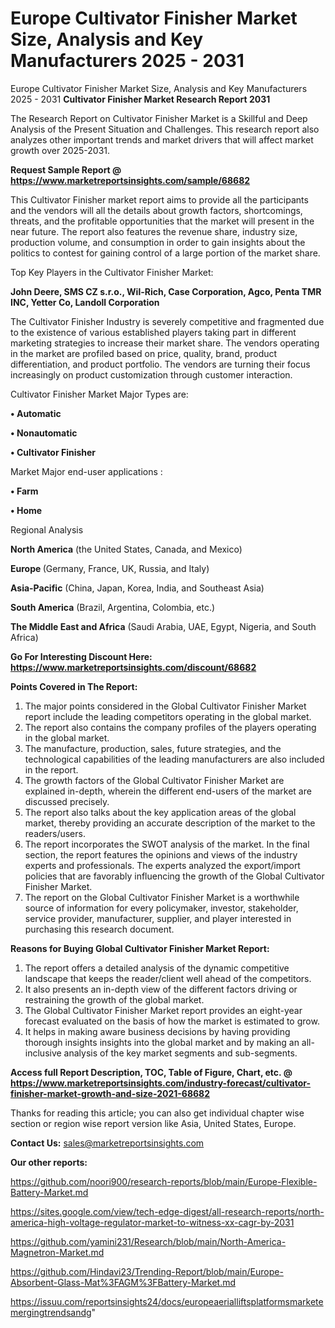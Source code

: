 # Europe Cultivator Finisher Market Size, Analysis and Key Manufacturers 2025 - 2031
 Europe Cultivator Finisher Market Size, Analysis and Key Manufacturers 2025 - 2031
<strong>Cultivator Finisher Market Research Report 2031</strong>

The Research Report on Cultivator Finisher Market is a Skillful and Deep Analysis of the Present Situation and Challenges. This research report also analyzes other important trends and market drivers that will affect market growth over 2025-2031.

<strong>Request Sample Report @ <a href=https://www.marketreportsinsights.com/sample/68682>https://www.marketreportsinsights.com/sample/68682</a></strong>

This Cultivator Finisher market report aims to provide all the participants and the vendors will all the details about growth factors, shortcomings, threats, and the profitable opportunities that the market will present in the near future. The report also features the revenue share, industry size, production volume, and consumption in order to gain insights about the politics to contest for gaining control of a large portion of the market share.

Top Key Players in the Cultivator Finisher Market:

<strong>John Deere, SMS CZ s.r.o., Wil-Rich, Case Corporation, Agco, Penta TMR INC, Yetter Co, Landoll Corporation</strong>

The Cultivator Finisher Industry is severely competitive and fragmented due to the existence of various established players taking part in different marketing strategies to increase their market share. The vendors operating in the market are profiled based on price, quality, brand, product differentiation, and product portfolio. The vendors are turning their focus increasingly on product customization through customer interaction.

Cultivator Finisher Market Major Types are:

<strong>• Automatic

• Nonautomatic

• Cultivator Finisher</strong>

Market Major end-user applications :

<strong>• Farm

• Home</strong>

Regional Analysis

</u><strong><b>North America</b></strong> (the United States, Canada, and Mexico)

<strong><b>Europe </b></strong>(Germany, France, UK, Russia, and Italy)

<strong><b>Asia-Pacific</b></strong> (China, Japan, Korea, India, and Southeast Asia)

<strong><b>South America</b></strong> (Brazil, Argentina, Colombia, etc.)

<strong><b>The Middle East and Africa</b></strong> (Saudi Arabia, UAE, Egypt, Nigeria, and South Africa)

<strong>Go For Interesting Discount Here: <a href=https://www.marketreportsinsights.com/discount/68682>https://www.marketreportsinsights.com/discount/68682</a></strong>

<strong>Points Covered in The Report:</strong>
<ol>
  <li>The major points considered in the Global Cultivator Finisher Market report include the leading competitors operating in the global market.</li>
  <li>The report also contains the company profiles of the players operating in the global market.</li>
  <li>The manufacture, production, sales, future strategies, and the technological capabilities of the leading manufacturers are also included in the report.</li>
  <li>The growth factors of the Global Cultivator Finisher Market are explained in-depth, wherein the different end-users of the market are discussed precisely.</li>
  <li>The report also talks about the key application areas of the global market, thereby providing an accurate description of the market to the readers/users.</li>
  <li>The report incorporates the SWOT analysis of the market. In the final section, the report features the opinions and views of the industry experts and professionals. The experts analyzed the export/import policies that are favorably influencing the growth of the Global Cultivator Finisher Market.</li>
  <li>The report on the Global Cultivator Finisher Market is a worthwhile source of information for every policymaker, investor, stakeholder, service provider, manufacturer, supplier, and player interested in purchasing this research document.</li>
</ol>
<strong>Reasons for Buying Global Cultivator Finisher Market Report:</strong>

<ol>
  <li>The report offers a detailed analysis of the dynamic competitive landscape that keeps the reader/client well ahead of the competitors.</li>
  <li>It also presents an in-depth view of the different factors driving or restraining the growth of the global market.</li>
  <li>The Global Cultivator Finisher Market report provides an eight-year forecast evaluated on the basis of how the market is estimated to grow.</li>
  <li>It helps in making aware business decisions by having providing thorough insights insights into the global market and by making an all-inclusive analysis of the key market segments and sub-segments.</li>
</ol>
<strong>Access full Report Description, TOC, Table of Figure, Chart, etc. @ <a href=https://www.marketreportsinsights.com/industry-forecast/cultivator-finisher-market-growth-and-size-2021-68682>https://www.marketreportsinsights.com/industry-forecast/cultivator-finisher-market-growth-and-size-2021-68682</a></strong>


Thanks for reading this article; you can also get individual chapter wise section or region wise report version like Asia, United States, Europe.

<strong>Contact Us:</strong>
sales@marketreportsinsights.com

<strong>Our other reports:</strong>

<a href=https://github.com/noori900/research-reports/blob/main/Europe-Flexible-Battery-Market.md>https://github.com/noori900/research-reports/blob/main/Europe-Flexible-Battery-Market.md</a>

<a href=https://sites.google.com/view/tech-edge-digest/all-research-reports/north-america-high-voltage-regulator-market-to-witness-xx-cagr-by-2031>https://sites.google.com/view/tech-edge-digest/all-research-reports/north-america-high-voltage-regulator-market-to-witness-xx-cagr-by-2031</a>

<a href=https://github.com/yamini231/Research/blob/main/North-America-Magnetron-Market.md>https://github.com/yamini231/Research/blob/main/North-America-Magnetron-Market.md</a>

<a href=https://github.com/Hindavi23/Trending-Report/blob/main/Europe-Absorbent-Glass-Mat%3FAGM%3FBattery-Market.md>https://github.com/Hindavi23/Trending-Report/blob/main/Europe-Absorbent-Glass-Mat%3FAGM%3FBattery-Market.md</a>

<a href=https://issuu.com/reportsinsights24/docs/europeaerialliftsplatformsmarketemergingtrendsandg>https://issuu.com/reportsinsights24/docs/europeaerialliftsplatformsmarketemergingtrendsandg</a>"
